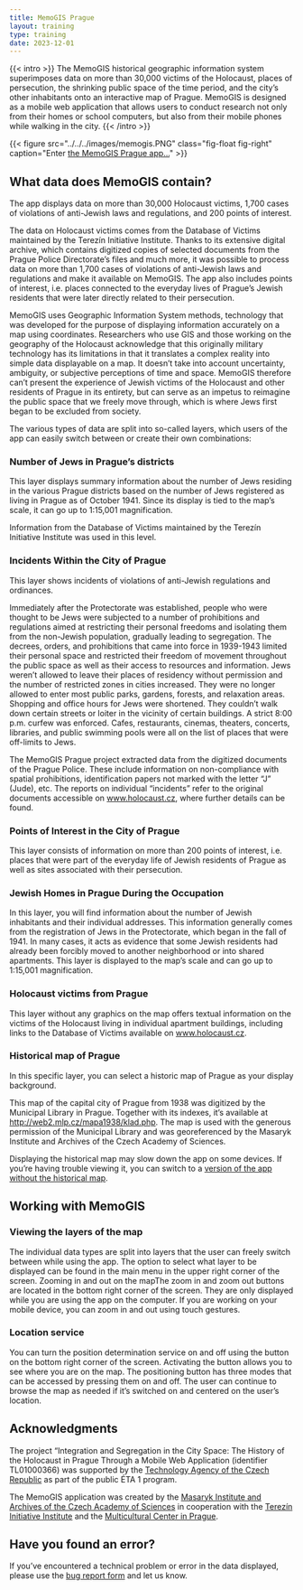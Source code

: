```yaml
---
title: MemoGIS Prague
layout: training
type: training
date: 2023-12-01
---
```


{{< intro >}}
The MemoGIS historical geographic information system superimposes data on more than 30,000 victims of the Holocaust, places of persecution, the shrinking public space of the time period, and the city’s other inhabitants onto an interactive map of Prague. MemoGIS is designed as a mobile web application that allows users to conduct research not only from their homes or school computers, but also from their mobile phones while walking in the city.
{{< /intro >}}

{{< figure src="../../../images/memogis.PNG" class="fig-float fig-right" caption="Enter [the MemoGIS Prague app...](https://ehri.cz/memogis/prague)" >}}

## What data does MemoGIS contain?

The app displays data on more than 30,000 Holocaust victims, 1,700 cases of violations of anti-Jewish laws and regulations, and 200 points of interest.

The data on Holocaust victims comes from the Database of Victims maintained by the Terezín Initiative Institute. Thanks to its extensive digital archive, which contains digitized copies of selected documents from the Prague Police Directorate’s files and much more, it was possible to process data on more than 1,700 cases of violations of anti-Jewish laws and regulations and make it available on MemoGIS. The app also includes points of interest, i.e. places connected to the everyday lives of Prague’s Jewish residents that were later directly related to their persecution.

MemoGIS uses Geographic Information System methods, technology that was developed for the purpose of displaying information accurately on a map using coordinates. Researchers who use GIS and those working on the geography of the Holocaust acknowledge that this originally military technology has its limitations in that it translates a complex reality into simple data displayable on a map. It doesn’t take into account uncertainty, ambiguity, or subjective perceptions of time and space. MemoGIS therefore can’t present the experience of Jewish victims of the Holocaust and other residents of Prague in its entirety, but can serve as an impetus to reimagine the public space that we freely move through, which is where Jews first began to be excluded from society.

The various types of data are split into so-called layers, which users of the app can easily switch between or create their own combinations:

### Number of Jews in Prague’s districts

This layer displays summary information about the number of Jews residing in the various Prague districts based on the number of Jews registered as living in Prague as of October 1941. Since its display is tied to the map’s scale, it can go up to 1:15,001 magnification.

Information from the Database of Victims maintained by the Terezín Initiative Institute was used in this level.

### Incidents Within the City of Prague

This layer shows incidents of violations of anti-Jewish regulations and ordinances.

Immediately after the Protectorate was established, people who were thought to be Jews were subjected to a number of prohibitions and regulations aimed at restricting their personal freedoms and isolating them from the non-Jewish population, gradually leading to segregation. The decrees, orders, and prohibitions that came into force in 1939-1943 limited their personal space and restricted their freedom of movement throughout the public space as well as their access to resources and information. Jews weren’t allowed to leave their places of residency without permission and the number of restricted zones in cities increased. They were no longer allowed to enter most public parks, gardens, forests, and relaxation areas. Shopping and office hours for Jews were shortened. They couldn’t walk down certain streets or loiter in the vicinity of certain buildings. A strict 8:00 p.m. curfew was enforced. Cafes, restaurants, cinemas, theaters, concerts, libraries, and public swimming pools were all on the list of places that were off-limits to Jews.

The MemoGIS Prague project extracted data from the digitized documents of the Prague Police. These include information on non-compliance with spatial prohibitions, identification papers not marked with the letter “J” (Jude), etc. The reports on individual “incidents” refer to the original documents accessible on www.holocaust.cz, where further details can be found.

### Points of Interest in the City of Prague

This layer consists of information on more than 200 points of interest, i.e. places that were part of the everyday life of Jewish residents of Prague as well as sites associated with their persecution.

### Jewish Homes in Prague During the Occupation

In this layer, you will find information about the number of Jewish inhabitants and their individual addresses. This information generally comes from the registration of Jews in the Protectorate, which began in the fall of 1941. In many cases, it acts as evidence that some Jewish residents had already been forcibly moved to another neighborhood or into shared apartments. This layer is displayed to the map’s scale and can go up to 1:15,001 magnification.

### Holocaust victims from Prague

This layer without any graphics on the map offers textual information on the victims of the Holocaust living in individual apartment buildings, including links to the Database of Victims available on www.holocaust.cz.

### Historical map of Prague

In this specific layer, you can select a historic map of Prague as your display background.

This map of the capital city of Prague from 1938 was digitized by the Municipal Library in Prague. Together with its indexes, it’s available at http://web2.mlp.cz/mapa1938/klad.php. The map is used with the generous permission of the Municipal Library and was georeferenced by the Masaryk Institute and Archives of the Czech Academy of Sciences.

Displaying the historical map may slow down the app on some devices. If you’re having trouble viewing it, you can switch to a [version of the app without the historical map](https://ehri.cz/memogis/prague_simple).

## Working with MemoGIS
### Viewing the layers of the map

The individual data types are split into layers that the user can freely switch between while using the app. The option to select what layer to be displayed can be found in the main menu in the upper right corner of the screen.
Zooming in and out on the mapThe zoom in and zoom out buttons are located in the bottom right corner of the screen. They are only displayed while you are using the app on the computer. If you are working on your mobile device, you can zoom in and out using touch gestures.

### Location service

You can turn the position determination service on and off using the button on the bottom right corner of the screen. Activating the button allows you to see where you are on the map. The positioning button has three modes that can be accessed by pressing them on and off. The user can continue to browse the map as needed if it’s switched on and centered on the user’s location.

## Acknowledgments

The project “Integration and Segregation in the City Space: The History of the Holocaust in Prague Through a Mobile Web Application (identifier TL01000366) was supported by the [Technology Agency of the Czech Republic](https://www.tacr.cz/en/) as part of the public ÉTA 1 program.

The MemoGIS application was created by the [Masaryk Institute and Archives of the Czech Academy of Sciences](https://www.mua.cas.cz/en) in cooperation with the [Terezín Initiative Institute](http://www.terezinstudies.cz/en/index.html) and the [Multicultural Center in Prague](https://mkc.cz/en/about).

## Have you found an error?

If you’ve encountered a technical problem or error in the data displayed, please use the [bug report form](https://docs.google.com/forms/d/15jprT8Sbc-Llt1CfAPrIzU4S8YIDjREixRADGzbA62k) and let us know.

